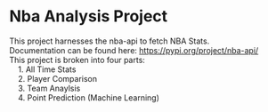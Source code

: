 # Nba Analysis Project
This project harnesses the nba-api to fetch NBA Stats.<br/>
Documentation can be found here: https://pypi.org/project/nba-api/<br/>
This project is broken into four parts:<br/>
       &nbsp;&nbsp;&nbsp;  1. All Time Stats<br/>
       &nbsp;&nbsp;&nbsp;  2. Player Comparison<br/>
       &nbsp;&nbsp;&nbsp;  3. Team Anaylsis<br/>
       &nbsp;&nbsp;&nbsp;  4. Point Prediction (Machine Learning)<br/>
